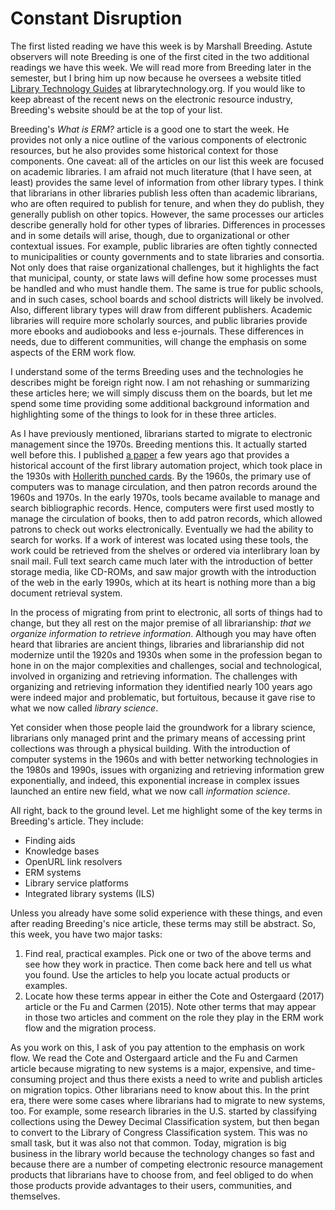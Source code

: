 # Constant Disruption

The first listed reading we have this week is by Marshall Breeding. Astute
observers will note Breeding is one of the first cited in the two
additional readings we have this week. We will read more from Breeding later in
the semester, but I bring him up now because he oversees a website titled
[Library Technology Guides][1] at librarytechnology.org. If you would like to
keep abreast of the recent news on the electronic resource industry, Breeding's
website should be at the top of your list.

Breeding's *What is ERM?* article is a good one to start the week. He provides
not only a nice outline of the various components of electronic resources, but
he also provides some historical context for those components. One caveat: all
of the articles on our list this week are focused on academic libraries. I am
afraid not much literature (that I have seen, at least) provides the same level
of information from other library types. I think that librarians in other
libraries publish less often than academic librarians, who are often required
to publish for tenure, and when they do publish, they generally publish on
other topics. However, the same processes our articles describe generally hold
for other types of libraries. Differences in processes and in some details will
arise, though, due to organizational or other contextual issues. For example,
public libraries are often tightly connected to municipalities or county
governments and to state libraries and consortia. Not only does that raise
organizational challenges, but it highlights the fact that municipal, county,
or state laws will define how some processes must be handled and who must
handle them. The same is true for public schools, and in such cases, school
boards and school districts will likely be involved. Also, different library
types will draw from different publishers. Academic libraries will require more
scholarly sources, and public libraries provide more ebooks and audiobooks and
less e-journals. These differences in needs, due to different communities, will
change the emphasis on some aspects of the ERM work flow.

I understand some of the terms Breeding uses and the technologies he describes
might be foreign right now. I am not rehashing or summarizing these articles
here; we will simply discuss them on the boards, but let me spend some time
providing some additional background information and highlighting some of the
things to look for in these three articles.

As I have previously mentioned, librarians started to migrate to electronic
management since the 1970s. Breeding mentions this. It actually started well
before this. I published [a paper][3] a few years ago that provides
a historical account of the first library automation project, which took place
in the 1930s with [Hollerith punched cards][2]. By the 1960s, the primary use
of computers was to manage circulation, and then patron records around the
1960s and 1970s. In the early 1970s, tools became available to manage and
search bibliographic records. Hence, computers were first used mostly to manage
the circulation of books, then to add patron records, which allowed patrons to
check out works electronically. Eventually we had the ability to search for
works. If a work of interest was located using these tools, the work could be
retrieved from the shelves or ordered via interlibrary loan by snail mail. Full
text search came much later with the introduction of better storage media, like
CD-ROMs, and saw major growth with the introduction of the web in the early
1990s, which at its heart is nothing more than a big document retrieval system.

In the process of migrating from print to electronic, all sorts of things had
to change, but they all rest on the major premise of all librarianship: *that
we organize information to retrieve information*. Although you may have often
heard that libraries are ancient things, libraries and librarianship did not
modernize until the 1920s and 1930s when some in the profession began to hone
in on the major complexities and challenges, social and technological, involved
in organizing and retrieving information. The challenges with organizing and
retrieving information they identified nearly 100 years ago were indeed major
and problematic, but fortuitous, because it gave rise to what we now called
*library science*.

Yet consider when those people laid the groundwork for a library science,
librarians only managed print and the primary means of accessing print
collections was through a physical building. With the introduction of computer
systems in the 1960s and with better networking technologies in the 1980s and
1990s, issues with organizing and retrieving information grew exponentially,
and indeed, this exponential increase in complex issues launched an entire new
field, what we now call *information science*.

All right, back to the ground level. Let me highlight some of the key terms in
Breeding's article. They include:

* Finding aids
* Knowledge bases
* OpenURL link resolvers
* ERM systems
* Library service platforms
* Integrated library systems (ILS)

Unless you already have some solid experience with these things, and even after
reading Breeding's nice article, these terms may still be abstract. So, this
week, you have two major tasks:

1. Find real, practical examples. Pick one or two of the above terms and see
   how they work in practice. Then come back here and tell us what you found.
   Use the articles to help you locate actual products or examples.
2. Locate how these terms appear in either the Cote and Ostergaard (2017)
   article or the Fu and Carmen (2015). Note other terms that may appear in
   those two articles and comment on the role they play in the ERM work flow
   and the migration process.

As you work on this, I ask of you pay attention to the emphasis on work flow.
We read the Cote and Ostergaard article and the Fu and Carmen article because
migrating to new systems is a major, expensive, and time-consuming project and
thus there exists a need to write and publish articles on migration topics.
Other librarians need to know about this. In the print era, there were some
cases where librarians had to migrate to new systems, too. For example, some
research libraries in the U.S. started by classifying collections using the
Dewey Decimal Classification system, but then began to convert to the Library
of Congress Classification system. This was no small task, but it was also not
that common. Today, migration is big business in the library world because the
technology changes so fast and because there are a number of competing
electronic resource management products that librarians have to choose from,
and feel obliged to do when those products provide advantages to their users,
communities, and themselves.

[1]:https://librarytechnology.org/
[2]:https://en.wikipedia.org/wiki/Punched_card
[3]:https://muse.jhu.edu/article/534487
